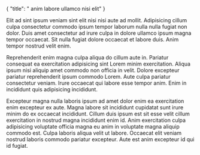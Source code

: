 {
  "title": " anim labore ullamco nisi elit"
}

Elit ad sint ipsum veniam sint elit nisi nisi aute ad mollit. Adipisicing cillum culpa consectetur commodo ipsum tempor laborum nulla nulla fugiat non dolor. Duis amet consectetur ad irure culpa in dolore ullamco ipsum magna tempor occaecat. Sit nulla fugiat dolore occaecat et labore duis. Anim tempor nostrud velit enim.

Reprehenderit enim magna culpa aliqua do cillum aute in. Pariatur consequat ea exercitation adipisicing sint Lorem minim exercitation. Aliqua ipsum nisi aliquip amet commodo non officia in velit. Dolore excepteur pariatur reprehenderit ipsum commodo Lorem. Aute culpa pariatur consectetur veniam. Irure occaecat qui labore esse tempor anim. Enim in incididunt quis adipisicing incididunt.

Excepteur magna nulla laboris ipsum ad amet dolor enim ea exercitation enim excepteur ex aute. Magna labore sit incididunt cupidatat sunt irure minim do ex occaecat incididunt. Cillum duis ipsum est sit esse velit cillum exercitation in nostrud magna incididunt enim id. Anim exercitation culpa adipisicing voluptate officia magna eu anim in voluptate magna aliquip commodo est. Culpa laboris aliqua velit ut labore. Occaecat elit veniam nostrud laboris commodo pariatur excepteur. Aute est anim excepteur id qui id fugiat.